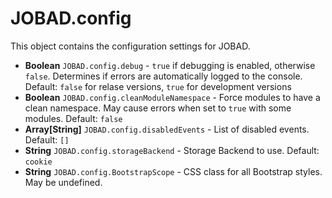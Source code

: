 # JOBAD.config
This object contains the configuration settings for JOBAD. 

* **Boolean** `JOBAD.config.debug` - `true` if debugging is enabled, otherwise `false`. Determines if errors are automatically logged to the console. Default: `false` for relase versions, `true` for development versions
* **Boolean** `JOBAD.config.cleanModuleNamespace` - Force modules to have a clean namespace. May cause errors when set to `true` with some modules. Default: `false`
* **Array[String]** `JOBAD.config.disabledEvents` - List of disabled events. Default: `[]`
* **String** `JOBAD.config.storageBackend` - Storage Backend to use. Default: `cookie`
* **String** `JOBAD.config.BootstrapScope` - CSS class for all Bootstrap styles. May be undefined. 